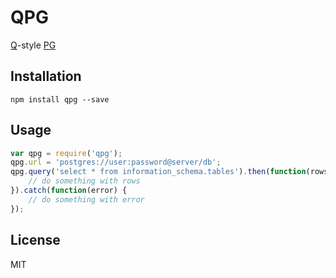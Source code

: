 # QPG

[Q](https://github.com/kriskowal/q)-style [PG](https://github.com/brianc/node-postgres)

## Installation

```
npm install qpg --save
```

## Usage

```js
var qpg = require('qpg');
qpg.url = 'postgres://user:password@server/db';
qpg.query('select * from information_schema.tables').then(function(rows) {
	// do something with rows
}).catch(function(error) {
	// do something with error
});
```

## License

MIT

